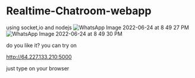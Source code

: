 # Realtime-Chatroom-webapp
using socket,io and nodejs 
![WhatsApp Image 2022-06-24 at 8 49 27 PM](https://user-images.githubusercontent.com/84450515/175566319-c728c48d-9ede-4a59-a77d-08c4b72409b3.jpeg)
![WhatsApp Image 2022-06-24 at 8 49 30 PM](https://user-images.githubusercontent.com/84450515/175566330-812af213-1b7b-4c35-b26c-10485cee8dc4.jpeg)



do you like it? you can try on 

http://64.227.133.210:5000

just type on your browser 
